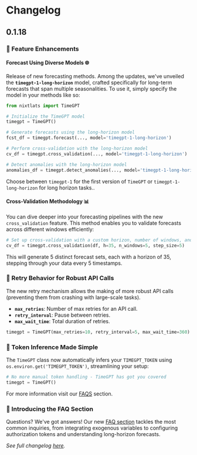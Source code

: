 # Changelog

## 0.1.18

### 🚀 Feature Enhancements

#### Forecast Using Diverse Models 🌐

Release of new forecasting methods. Among the updates, we've unveiled the **`timegpt-1-long-horizon`** model, crafted specifically for long-term forecasts that span multiple seasonalities. To use it, simply specify the model in your methods like so:

``` python
from nixtlats import TimeGPT

# Initialize the TimeGPT model
timegpt = TimeGPT()

# Generate forecasts using the long-horizon model
fcst_df = timegpt.forecast(..., model='timegpt-1-long-horizon')

# Perform cross-validation with the long-horizon model
cv_df = timegpt.cross_validation(..., model='timegpt-1-long-horizon')

# Detect anomalies with the long-horizon model
anomalies_df = timegpt.detect_anomalies(..., model='timegpt-1-long-horizon')
```

Choose between `timegpt-1` for the first version of `TimeGPT` or `timegpt-1-long-horizon` for long horizon tasks..

#### Cross-Validation Methodology 📊

You can dive deeper into your forecasting pipelines with the new `cross_validation` feature. This method enables you to validate forecasts across different windows efficiently:

``` python
# Set up cross-validation with a custom horizon, number of windows, and step size
cv_df = timegpt.cross_validation(df, h=35, n_windows=5, step_size=5)
```

This will generate 5 distinct forecast sets, each with a horizon of 35, stepping through your data every 5 timestamps.

### 🔁 Retry Behavior for Robust API Calls 

The new retry mechanism allows the making of more robust API calls (preventing them from crashing with large-scale tasks).

- **`max_retries`**: Number of max retries for an API call.
- **`retry_interval`**: Pause between retries.
- **`max_wait_time`**:  Total duration of retries.

``` python
timegpt = TimeGPT(max_retries=10, retry_interval=5, max_wait_time=360)
```

### 🔑 Token Inference Made Simple

The `TimeGPT` class now automatically infers your `TIMEGPT_TOKEN` using `os.environ.get('TIMEGPT_TOKEN')`, streamlining your setup:

``` python
# No more manual token handling - TimeGPT has got you covered
timegpt = TimeGPT()
```
For more information visit our [FAQS](https://docs.nixtla.io/docs/faqs#setting-up-your-authentication-token-for-nixtla-sdk) section.

### 📘 Introducing the FAQ Section 

Questions? We've got answers! Our new [FAQ section](https://docs.nixtla.io/docs/faqs) tackles the most common inquiries, from integrating exogenous variables to configuring authorization tokens and understanding long-horizon forecasts.

*See full changelog [here](https://github.com/Nixtla/nixtla/releases/v0.1.18).*



